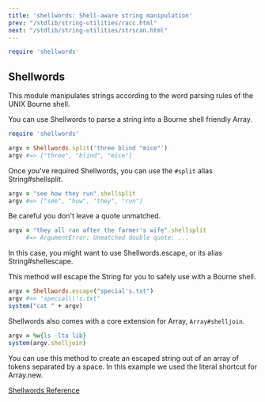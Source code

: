 ```yaml
---
title: 'shellwords: Shell-aware string manipulation'
prev: "/stdlib/string-utilities/racc.html"
next: "/stdlib/string-utilities/strscan.html"
---
```



```ruby
require 'shellwords'
```

## Shellwords[](#shellwords)

This module manipulates strings according to the word parsing rules of
the UNIX Bourne shell.

You can use Shellwords to parse a string into a Bourne shell friendly
Array.


```ruby
require 'shellwords'

argv = Shellwords.split('three blind "mice"')
argv #=> ["three", "blind", "mice"]
```

Once you've required Shellwords, you can use the `#split` alias
String#shellsplit.


```ruby
argv = "see how they run".shellsplit
argv #=> ["see", "how", "they", "run"]
```

Be careful you don't leave a quote unmatched.


```ruby
argv = "they all ran after the farmer's wife".shellsplit
     #=> ArgumentError: Unmatched double quote: ...
```

In this case, you might want to use Shellwords.escape, or its alias
String#shellescape.

This method will escape the String for you to safely use with a Bourne
shell.


```ruby
argv = Shellwords.escape("special's.txt")
argv #=> "special\\'s.txt"
system("cat " + argv)
```

Shellwords also comes with a core extension for Array,
`Array#shelljoin`.


```ruby
argv = %w{ls -lta lib}
system(argv.shelljoin)
```

You can use this method to create an escaped string out of an array of
tokens separated by a space. In this example we used the literal
shortcut for Array.new.

<a
href='https://ruby-doc.org/stdlib-2.7.0/libdoc/shellwords/rdoc/Shellwords.html'
class='ruby-doc remote' target='_blank'>Shellwords Reference</a>

